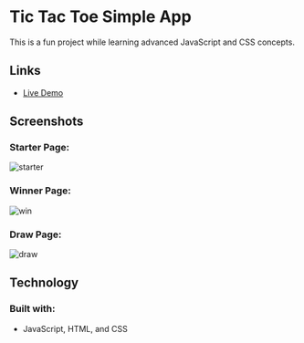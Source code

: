 # Tic Tac Toe  Simple App

This is a fun project while learning advanced JavaScript and CSS concepts.

## Links

* [Live Demo](https://github.com/DebTheDev/probable-succotash.git)


## Screenshots

### Starter Page:

![starter](https://user-images.githubusercontent.com/70423522/111258176-d52ce080-85f2-11eb-98d3-0d2c5f763d74.png)

### Winner Page:

![win](https://user-images.githubusercontent.com/70423522/111258334-2937c500-85f3-11eb-8122-4e2b65ca4a5f.png)

### Draw Page:

![draw](https://user-images.githubusercontent.com/70423522/111258367-381e7780-85f3-11eb-8f5d-fe1649fe48ba.png)


## Technology

### Built with:
* JavaScript, HTML, and CSS
